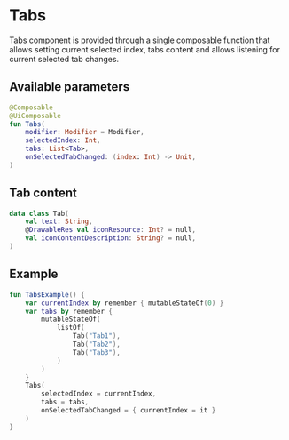 # Tabs

Tabs component is provided through a single composable function that allows setting current selected index, tabs content and allows listening for current 
selected tab changes.

## Available parameters

```kotlin
@Composable
@UiComposable
fun Tabs(
    modifier: Modifier = Modifier,
    selectedIndex: Int,
    tabs: List<Tab>,
    onSelectedTabChanged: (index: Int) -> Unit,
)
```

## Tab content

```kotlin
data class Tab(
    val text: String,
    @DrawableRes val iconResource: Int? = null,
    val iconContentDescription: String? = null,
)
```

## Example

```kotlin
fun TabsExample() {
    var currentIndex by remember { mutableStateOf(0) }
    var tabs by remember {
        mutableStateOf(
            listOf(
                Tab("Tab1"),
                Tab("Tab2"),
                Tab("Tab3"),
            )
        )
    }
    Tabs(
        selectedIndex = currentIndex,
        tabs = tabs,
        onSelectedTabChanged = { currentIndex = it }
    )
}
```